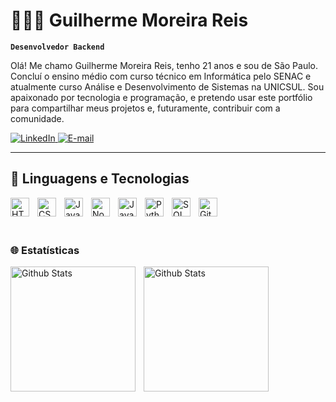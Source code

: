 # 🧑🏻‍💻 Guilherme Moreira Reis

**`Desenvolvedor Backend`**

Olá! Me chamo Guilherme Moreira Reis, tenho 21 anos e sou de São Paulo. Concluí o ensino médio com curso técnico em Informática pelo SENAC e atualmente curso Análise e Desenvolvimento de Sistemas na UNICSUL. Sou apaixonado por tecnologia e programação, e pretendo usar este portfólio para compartilhar meus projetos e, futuramente, contribuir com a comunidade.

<p align="left">
  <a href="https://www.linkedin.com/in/guimoreirareiss/" target="_blank">
    <img 
      alt="LinkedIn"
      title="Visite meu perfil no LinkedIn"
      src="https://img.shields.io/badge/-LinkedIn-0A66C2?style=for-the-badge&logo=linkedin&logoColor=white"
    />
  </a>
  <a href="mailto:guimoreirareisss@gmail.com" target="_blank">
    <img 
      alt="E-mail"
      title="Envie um e-mail"
      src="https://img.shields.io/badge/-Email-D14836?style=for-the-badge&logo=gmail&logoColor=white"
    />
  </a>

</p>

---
## 🤖 Linguagens e Tecnologias
   <img 
    align="left" 
    alt="HTML"
    title="HTML" 
    width="30px" 
    style="padding-right: 10px;" 
    src="https://cdn.jsdelivr.net/gh/devicons/devicon@latest/icons/html5/html5-original.svg" 
/>
<img 
    align="left" 
    alt="CSS" 
    title="CSS"
    width="30px" 
    style="padding-right: 10px;" 
    src="https://cdn.jsdelivr.net/gh/devicons/devicon@latest/icons/css3/css3-original.svg" 
/>
<img 
    align="left" 
    alt="JavaScript" 
    title="JavaScript"
    width="30px" 
    style="padding-right: 10px;" 
    src="https://cdn.jsdelivr.net/gh/devicons/devicon@latest/icons/javascript/javascript-original.svg"
/>
<img 
    align="left" 
    alt="NodeJS" 
    title="NodeJS"
    width="30px" 
    style="padding-right: 10px;" 
    src="https://cdn.jsdelivr.net/gh/devicons/devicon@latest/icons/nodejs/nodejs-original.svg" 
/>
<img 
    align="left" 
    alt="Java" 
    title="Java"
    width="30px" 
    style="padding-right: 10px;" 
    src="https://cdn.jsdelivr.net/gh/devicons/devicon@latest/icons/java/java-original.svg" 
/>
<img 
    align="left" 
    alt="Python" 
    title="Python"
    width="30px" 
    style="padding-right: 10px;" 
    src="https://cdn.jsdelivr.net/gh/devicons/devicon@latest/icons/python/python-original.svg" 
/>
<img 
    align="left" 
    alt="SQL" 
    title="SQL"
    width="30px" 
    style="padding-right: 10px;" 
    src="https://cdn.jsdelivr.net/gh/devicons/devicon@latest/icons/sqldeveloper/sqldeveloper-original.svg" 
/>
<img 
        align="left" 
        alt="Git" 
        title="Git"
        width="30px" 
    style="padding-right: 10px;" 
    src="https://cdn.jsdelivr.net/gh/devicons/devicon@latest/icons/git/git-original.svg" 
/>

<br>
<br>
<br>


### 🌐 Estatísticas
<p>
<img
  align="left"
  alt="Github Stats"
  height="200"
  style="padding-right: 10px;"
  src="https://github-readme-stats.vercel.app/api?username=guimoreirareiss&show_icons=true&theme=tokyonight&include_all_commits=true&locale=pt-br"

<img
  align="left"
  alt="Github Stats"
  height="200"
  style="padding-right: 10px;"
  src="https://github-readme-stats.vercel.app/api/top-langs/?username=guimoreirareiss&theme=tokyonight&layout=compact&custom_title=Tecnologias&langs=count=7"
/>

</p>
